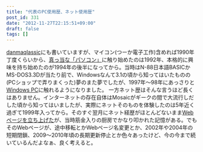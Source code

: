 ```yaml
---
title: "代表のPC使用歴、ネット使用歴"
post_id: 331
date: "2012-11-27T22:15:51+09:00"
draft: false
tags: []
---
```



[danmaqlassic](/category/goods?tag=pc)にも書いていますが、マイコン(つーか電子工作)含めれば1990年丁度くらいから、[真っ当な「パソコン」](/pc-h98s)に触り始めたのは1992年、本格的に興味を持ち始めたのが1994年の後半になってから。当時はN-88日本語BASICかMS-DOS3.3Dが当たり前で、Windowsなんて3.1の頃から知ってはいたものの(PCショップで弄りまくった)夢のまた夢でしたが、1997年～98年にあっさりと[Windows PC](/brezza5100cx)に触れるようになりました。 一方ネット歴はそんな言うほど長くはありません。インターネットの存在自体はMosaicがギークの間で大流行しだした頃から知ってはいましたが、実際にネットそのものを体験したのは5年近く過ぎて1999年入ってから。そのすぐ翌月にネット経歴がほとんどないまま[Webページを立ち上げた](/yasimcity2012)が、当時筋金入りの厨房でかなり叩かれた記憶がある。でもそのWebページが、途中移転とかWebページ名変更とか、2002年や2004年の短期閉鎖、2009～2010年頃の長期更新停止とか色々あったけど、今の今まで続いているんだよなぁ、良く考えると。
